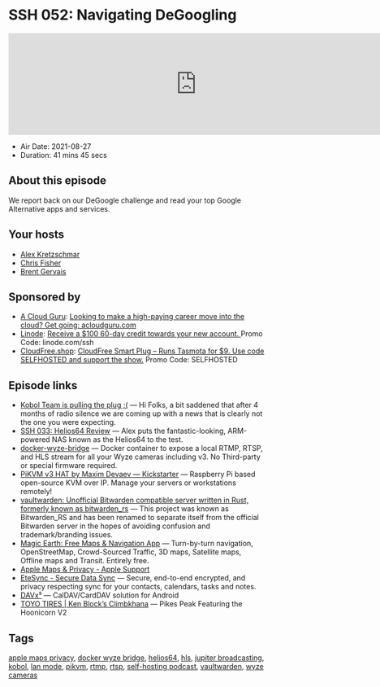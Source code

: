 # SSH 052: Navigating DeGoogling

<iframe src="https://player.fireside.fm/v2/dUlrHQih+W4qhQsiU?theme=dark" width="740" height="200" frameborder="0" scrolling="no"></iframe>

* Air Date: 2021-08-27
* Duration: 41 mins 45 secs

## About this episode

We report back on our DeGoogle challenge and read your top Google Alternative apps and services.

## Your hosts
* [Alex Kretzschmar](https://selfhosted.show/hosts/alexktz)
* [Chris Fisher](https://selfhosted.show/hosts/chrislas)
* [Brent Gervais](https://selfhosted.show/guests/brentgervais)

## Sponsored by

  * [A Cloud Guru](https://acloudguru.com/): [Looking to make a high-paying career move into the cloud? Get going: acloudguru.com](https://acloudguru.com/)
  * [Linode](https://linode.com/ssh): [Receive a $100 60-day credit towards your new account. ](https://linode.com/ssh) Promo Code: linode.com/ssh
  * [CloudFree.shop](https://cloudfree.shop/): [CloudFree Smart Plug – Runs Tasmota for $9. Use code SELFHOSTED and support the show.](https://cloudfree.shop/) Promo Code: SELFHOSTED



## Episode links

  * [Kobol Team is pulling the plug ;(](https://blog.kobol.io/2021/08/25/we-are-pulling-the-plug/ "Kobol Team is pulling the plug ;\(") — Hi Folks, a bit saddened that after 4 months of radio silence we are coming up with a news that is clearly not the one you were expecting.
  * [SSH 033: Helios64 Review](https://notes.jupiterbroadcasting.com/self-hosted/2020/episode-033/ "SSH 033: Helios64 Review") — Alex puts the fantastic-looking, ARM-powered NAS known as the Helios64 to the test.
  * [docker-wyze-bridge](https://github.com/mrlt8/docker-wyze-bridge "docker-wyze-bridge") — Docker container to expose a local RTMP, RTSP, and HLS stream for all your Wyze cameras including v3. No Third-party or special firmware required.
  * [PiKVM v3 HAT by Maxim Devaev — Kickstarter](https://www.kickstarter.com/projects/mdevaev/pikvm-v3-hat?ref=user_menu "PiKVM v3 HAT by Maxim Devaev — Kickstarter") — Raspberry Pi based open-source KVM over IP. Manage your servers or workstations remotely! 
  * [vaultwarden: Unofficial Bitwarden compatible server written in Rust, formerly known as bitwarden_rs](https://github.com/dani-garcia/vaultwarden "vaultwarden: Unofficial Bitwarden compatible server written in Rust, formerly known as bitwarden_rs") — This project was known as Bitwarden_RS and has been renamed to separate itself from the official Bitwarden server in the hopes of avoiding confusion and trademark/branding issues. 
  * [Magic Earth: Free Maps & Navigation App](https://www.magicearth.com/ "Magic Earth: Free Maps & Navigation App") — Turn-by-turn navigation, OpenStreetMap, Crowd-Sourced Traffic, 3D maps, Satellite maps, Offline maps and Transit. Entirely free.
  * [Apple Maps & Privacy - Apple Support](https://support.apple.com/en-us/HT212039 "Apple Maps & Privacy - Apple Support")
  * [EteSync - Secure Data Sync](https://www.etesync.com/ "EteSync - Secure Data Sync") — Secure, end-to-end encrypted, and privacy respecting sync for your contacts, calendars, tasks and notes.
  * [DAVx⁵](https://www.davx5.com/ "DAVx⁵") — CalDAV/CardDAV solution for Android 
  * [TOYO TIRES | Ken Block’s Climbkhana](https://www.youtube.com/watch?v=Hg6L_7qLIEQ "TOYO TIRES | Ken Block’s Climbkhana") — Pikes Peak Featuring the Hoonicorn V2



## Tags

[apple maps privacy](https://selfhosted.show/tags/apple%20maps%20privacy), [docker wyze bridge](https://selfhosted.show/tags/docker%20wyze%20bridge), [helios64](https://selfhosted.show/tags/helios64), [hls](https://selfhosted.show/tags/hls), [jupiter broadcasting](https://selfhosted.show/tags/jupiter%20broadcasting), [kobol](https://selfhosted.show/tags/kobol), [lan mode](https://selfhosted.show/tags/lan%20mode), [pikvm](https://selfhosted.show/tags/pikvm), [rtmp](https://selfhosted.show/tags/rtmp), [rtsp](https://selfhosted.show/tags/rtsp), [self-hosting podcast](https://selfhosted.show/tags/self-hosting%20podcast), [vaultwarden](https://selfhosted.show/tags/vaultwarden), [wyze cameras](https://selfhosted.show/tags/wyze%20cameras)